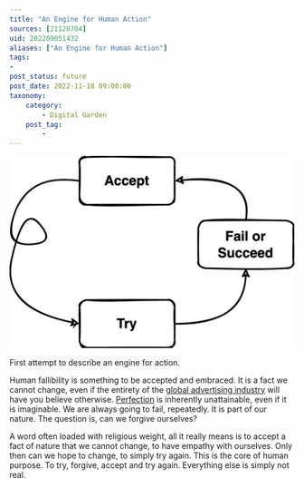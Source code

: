 ```yaml
---
title: "An Engine for Human Action"
sources: [21120704]
uid: 202209051432
aliases: ["An Engine for Human Action"]
tags:
-
post_status: future
post_date: 2022-11-18 09:00:00
taxonomy:
    category:
        - Digital Garden
    post_tag:
        -
---
```


![](../_images/engine-for-action.jpg)

First attempt to describe an engine for action.

Human fallibility is something to be accepted and embraced. It is a fact we cannot change, even if the entirety of the [global advertising industry](../Postdrafts/the-global-advertising-industry.md) will have you believe otherwise. [Perfection](../Postdrafts/perfection-is-an-illusion.md) is inherently unattainable, even if it is imaginable. We are always going to fail, repeatedly. It is part of our nature. The question is, can we forgive ourselves?

A word often loaded with religious weight, all it really means is to accept a fact of nature that we cannot change, to have empathy with ourselves. Only then can we hope to change, to simply try again. This is the core of human purpose. To try, forgive, accept and try again. Everything else is simply not real.